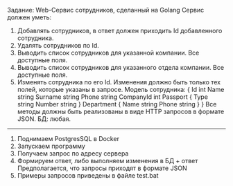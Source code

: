 Задание:
Web-Сервис сотрудников, сделанный на Golang
Сервис должен уметь:
1. Добавлять сотрудников, в ответ должен приходить Id добавленного
сотрудника.
2. Удалять сотрудников по Id.
3. Выводить список сотрудников для указанной компании. Все доступные поля.
4. Выводить список сотрудников для указанного отдела компании. Все доступные
поля.
5. Изменять сотрудника по его Id. Изменения должно быть только тех
полей, которые указаны в запросе.
Модель сотрудника:
{
Id int
Name string
Surname string
Phone string
CompanyId int
Passport {
  Type string
  Number string
}
Department {
  Name string
  Phone string
}
}
Все методы должны быть реализованы в виде HTTP запросов в формате JSON. БД: любая.
------------------------------------------------------------------------------------

1) Поднимаем PostgresSQL в Docker
2) Запускаем программу
3) Получаем запрос по адресу сервера
4) Формируем ответ, либо выполняем изменения в БД + ответ
Предполагается, что запросы приходят в формате JSON
5) Примеры запросов приведены в файле test.bat
